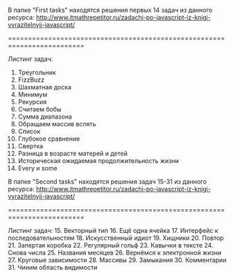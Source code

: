 В папке "First tasks" находятся решения первых 14 задач из данного ресурса:
http://www.itmathrepetitor.ru/zadachi-po-javascript-iz-knigi-vyrazitelnyjj-javascript/

=========================================================================

Листинг задач:
1. Треугольник
2. FizzBuzz
3. Шахматная доска
4. Минимум 
5. Рекурсия
6. Считаем бобы
7. Сумма диапазона
8. Обращаем массив вспять
9. Список
10. Глубокое сравнение
11. Свертка
12. Разница в возрасте матерей и детей
13. Историческая ожидаемая продолжительность жизни
14. Every и some

В папке "Second tasks" находятся решения задач 15-31 из данного ресурса:
http://www.itmathrepetitor.ru/zadachi-po-javascript-iz-knigi-vyrazitelnyjj-javascript/

=========================================================================

Листинг задач:
15. Векторный тип
16. Ещё одна ячейка
17. Интерфейс к последовательностям
18. Искусственный идиот 
19. Хищники
20. Повтор
21. Запертая коробка
22. Регулярный гольф
23. Кавычки в тексте
24. Снова числа
25. Названия месяцев
26. Вернёмся к электронной жизни
27. Круговые зависимости
28. Массивы
29. Замыкания
30. Комментарии
31. Чиним область видимости